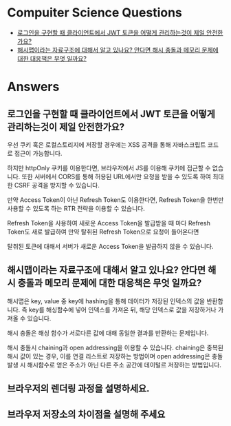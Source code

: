 # Compuiter Science Questions

- [로그인을 구현할 때 클라이언트에서 JWT 토큰을 어떻게 관리하는것이 제일 안전한가요?](#로그인을-구현할-때-클라이언트에서-jwt-토큰을-어떻게-관리하는것이-제일-안전한가요)
- [해시맵이라는 자료구조에 대해서 알고 있나요? 안다면 해시 충돌과 메모리 문제에 대한 대응책은 무엇 일까요?](#해시맵이라는-자료구조에-대해서-알고-있나요-안다면-해시-충돌과-메모리-문제에-대한-대응책은-무엇-일까요)

# Answers

## 로그인을 구현할 때 클라이언트에서 JWT 토큰을 어떻게 관리하는것이 제일 안전한가요?

우선 쿠키 혹은 로컬스토리지에 저장할 경우에는 XSS 공격을 통해 자바스크립트 코드로 접근이 가능합니다.

하지만 httpOnly 쿠키를 이용한다면, 브라우저에서 JS를 이용해 쿠키에 접근할 수 없습니다.
또한 서버에서 CORS를 통해 허용된 URL에서만 요청을 받을 수 있도록 하여 최대한 CSRF 공격을 방지할 수 있습니다.

만약 Access Token이 아닌 Refresh Token도 이용한다면, Refresh Token을 한번만 사용할 수 있도록 하는 RTR 전략을 이용할 수 있습니다.

Refresh Token을 사용하여 새로운 Access Token을 발급받을 때 마다 Refresh Token도 새로 발급하여 만약 탈취된 Refresh Token으로 요청이 들어온다면

탈취된 토큰에 대해서 서버가 새로운 Access Token을 발급하지 않을 수 있습니다.

## 해시맵이라는 자료구조에 대해서 알고 있나요? 안다면 해시 충돌과 메모리 문제에 대한 대응책은 무엇 일까요?

해시맵은 key, value 중 key에 hashing을 통해 데이터가 저장된 인덱스의 값을 반환합니다.
즉 key를 해싱함수에 넣어 인덱스를 가져온 뒤, 해당 인덱스로 값을 저장하거나 가져올 수 있습니다.

해시 충돌은 해싱 함수가 서로다른 값에 대해 동일한 결과를 반환하는 문제입니다.

해시 충돌시 chaining과 open addressing을 이용할 수 있습니다.
chaining은 중복된 해시 값이 있는 경우, 이를 연결 리스트로 저장하는 방법이며
open addressing은 충돌 발생 시 해시함수로 얻은 주소가 아닌 다른 주소 공간에 데이털르 저장하는 방법입니다.

## 브라우저의 렌더링 과정을 설명하세요.

## 브라우저 저장소의 차이점을 설명해 주세요
